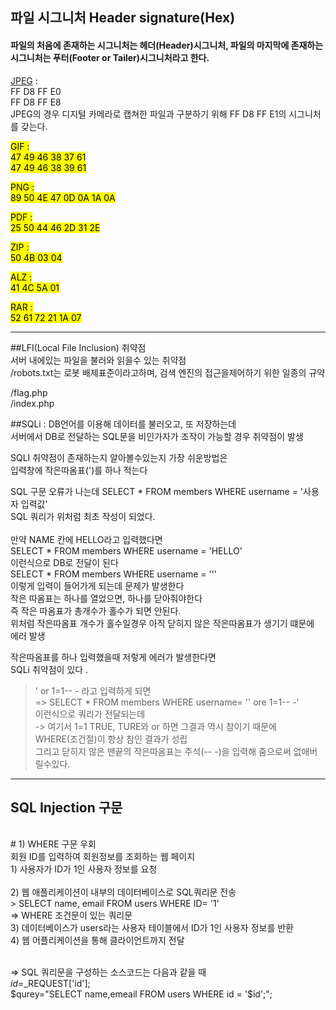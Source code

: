 ## 파일 시그니처 Header signature(Hex) 
#### 파일의 처음에 존재하는 시그니처는 헤더(Header)시그니처, 파일의 마지막에 존재하는 시그니처는 푸터(Footer or Tailer)시그니처라고 한다. 


<u>JPEG</u> : <br >FF D8 FF E0 
      <br> FF D8 FF E8
 <br>JPEG의 경우 디지털 카메라로 캡쳐한 파일과 구분하기 위해 FF D8 FF E1의 시그니처를 갖는다.

<mark>GIF<mark/> : <br>47 49 46 38 37 61
      <br>47 49 46 38 39 61 

<mark>PNG<mark/> : <br>89 50 4E 47 0D 0A 1A 0A 

<mark>PDF<mark/> : <br>25 50 44 46 2D 31 2E 

<mark>ZIP<mark/> : <br>50 4B 03 04 

<mark>ALZ<mark/> : <br>41 4C 5A 01

<mark>RAR<mark/> : <br>52 61 72 21 1A 07


---
##LFI(Local File Inclusion) 취약점 <br>
서버 내에있는 파일을 불러와 읽을수 있는 취약점<br>
/robots.txt는 로봇 배제표준이라고하며, 검색 엔진의 접근을제어하기 위한 일종의 규약 <br>

/flag.php<br>
/index.php<br>

##SQLi : DB언어를 이용해 데이터를 불러오고, 또 저장하는데<br>
서버에서 DB로 전달하는 SQL문을 비인가자가 조작이 가능할 경우 취약점이 발생<br>

SQLI 취약점이 존재하는지 알아볼수있는지 가장 쉬운방법은<br>
입력창에 작은따옴표(')를 하나 적는다 <br>

SQL 구문 오류가 나는데 SELECT * FROM members WHERE username = '사용자 입력값'<br>
SQL 쿼리가 위처럼 최초 작성이 되었다. <br>
<br>
만약 NAME 칸에 HELLO라고 입력했다면<br>
SELECT * FROM members WHERE username = 'HELLO'<br>
이런식으로 DB로 전달이 된다 <br>
SELECT * FROM members WHERE username = '''<br>
이렇게 입력이 들어가게 되는데 문제가 발생한다<br>
작은 따옴표는 하나를 열었으면, 하나를 닫아줘야한다<br>
즉 작은 따옴표가 총개수가 홀수가 되면 안된다.<br>
위처럼 작은따옴표 개수가 홀수일경우 아직 닫히지 않은 작은따옴표가 생기기 떄문에<br>
에러 발생<br>

작은따옴표를 하나 입력했을때 저렇게 에러가 발생한다면<br>
SQLi 취약점이 있다 . <br>

 > ' or 1=1-- - 라고 입력하게 되면<br>
 => SELECT * FROM members WHERE username= '' ore 1=1-- -' <br>
이런식으로 쿼리가 전달되는데 <br>
-> 여기서 1=1 TRUE, TURE와 or 하면 그결과 역시 참이기 때문에<br>
WHERE(조건절)이 항상 참인 결과가 성립<br>
그리고 닫히지 않은 맨끝의 작은따옴표는 주석(-- -)을 입력해 줌으로써 없애버릴수있다.<br>

---
## SQL Injection 구문 <br>
<br>
# 1) WHERE 구문 우회<br>
 회원 ID를 입력하여 회원정보를 조회하는 웹 페이지 <br>
 1) 사용자가 ID가 1인 사용자 정보를 요청 <br>
 <br>2) 웹 애플리케이션이 내부의 데이터베이스로 SQL쿼리문 전송 </br> 
 > SELECT name, email FROM users WHERE ID= '1' <br>
   => WHERE 조건문이 있는 쿼리문 <br>
 3) 데이터베이스가 users라는 사용자 테이블에서 ID가 1인 사용자 정보를 반환 <br>
 4) 웹 어플리케이션을 통해 클라이언트까지 전달<br>
 <br>
 
 => SQL 쿼리문을 구성하는 소스코드는 다음과 같을 때 <br>
 $id=$_REQUEST['id'];<br>
 $qurey="SELECT name,emeail FROM users WHERE id = '$id';"; <br>
 




## 
